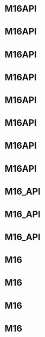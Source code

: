# M16API
# M16API
# M16API
# M16API
# M16API
# M16API
# M16API
# M16API
# M16_API
# M16_API
# M16_API
# M16
# M16
# M16
# M16
